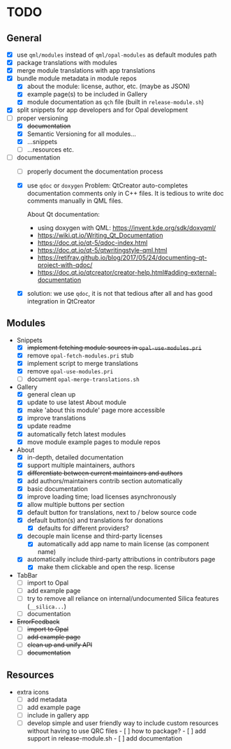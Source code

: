 <!--
SPDX-FileCopyrightText: 2021 Mirian Margiani
SPDX-License-Identifier: GFDL-1.3-or-later
-->

# TODO

## General

- [x] use `qml/modules` instead of `qml/opal-modules` as default modules path
- [x] package translations with modules
- [x] merge module translations with app translations
- [x] bundle module metadata in module repos
    - [x] about the module: license, author, etc. (maybe as JSON)
    - [x] example page(s) to be included in Gallery
    - [x] module documentation as `qch` file (built in `release-module.sh`)
- [x] split snippets for app developers and for Opal development
- [ ] proper versioning
    - [x] ~~documentation~~
    - [x] Semantic Versioning for all modules...
    - [x] ...snippets
    - [ ] ...resources etc.
- [ ] documentation
    - [ ] properly document the documentation process
    - [x] use `qdoc` or `doxygen`
        Problem: QtCreator auto-completes documentation comments only in C++
        files. It is tedious to write doc comments manually in QML files.

        About Qt documentation:

        - using doxygen with QML: https://invent.kde.org/sdk/doxyqml/
        - https://wiki.qt.io/Writing_Qt_Documentation
        - https://doc.qt.io/qt-5/qdoc-index.html
        - https://doc.qt.io/qt-5/qtwritingstyle-qml.html
        - https://retifrav.github.io/blog/2017/05/24/documenting-qt-project-with-qdoc/
        - https://doc.qt.io/qtcreator/creator-help.html#adding-external-documentation
    - [x] solution: we use `qdoc`, it is not that tedious after all and has good
          integration in QtCreator

## Modules

- Snippets
    - [x] ~~implement fetching module sources in `opal-use-modules.pri`~~
    - [x] remove `opal-fetch-modules.pri` stub
    - [x] implement script to merge translations
    - [x] remove `opal-use-modules.pri`
    - [ ] document `opal-merge-translations.sh`
- Gallery
    - [x] general clean up
    - [x] update to use latest About module
    - [x] make 'about this module' page more accessible
    - [x] improve translations
    - [x] update readme
    - [x] automatically fetch latest modules
    - [x] move module example pages to module repos
- About
    - [x] in-depth, detailed documentation
    - [x] support multiple maintainers, authors
    - [x] ~~differentiate between current maintainers and authors~~
    - [x] add authors/maintainers contrib section automatically
    - [x] basic documentation
    - [x] improve loading time; load licenses asynchronously
    - [x] allow multiple buttons per section
    - [x] default button for translations, next to / below source code
    - [x] default button(s) and translations for donations
        - [x] defaults for different providers?
    - [x] decouple main license and third-party licenses
        - [x] automatically add app name to main license (as component name)
    - [x] automatically include third-party attributions in contributors page
        - [x] make them clickable and open the resp. license
- TabBar
    - [ ] import to Opal
    - [ ] add example page
    - [ ] try to remove all reliance on internal/undocumented Silica features (`__silica...`)
    - [ ] documentation
- ~~ErrorFeedback~~
    - [ ] ~~import to Opal~~
    - [ ] ~~add example page~~
    - [ ] ~~clean up and unify API~~
    - [ ] ~~documentation~~

## Resources

- extra icons
    - [ ] add metadata
    - [ ] add example page
    - [ ] include in gallery app
    - [ ] develop simple and user friendly way to include custom resources
          without having to use QRC files
          - [ ] how to package?
          - [ ] add support in release-module.sh
          - [ ] add documentation
